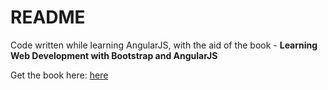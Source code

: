 **README**
===========

Code written while learning AngularJS, with the aid of the book - **Learning Web Development with Bootstrap and AngularJS**

Get the book here: [here](http://www.amazon.com/Learning-Web-Development-Bootstrap-Angular/dp/1783287551)

